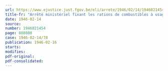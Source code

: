 ```yaml
---
url: https://www.ejustice.just.fgov.be/eli/arrete/1946/02/14/1946021454/justel
title-fr: "Arrêté ministériel fixant les rations de combustibles à usage domestique pour le mois de mars 1946"
date: 1946-02-14
source:
number: 1946021454
page: 888888
case: 1946-02-14/78
publication: 1946-02-16
starts:
modifies:
pdf-original:
pdf-consolidated:
---
```



